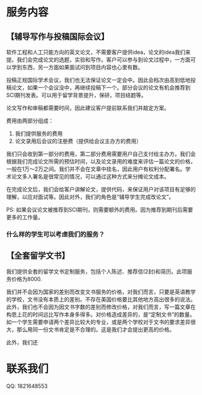 
# 服务内容

## 【辅导写作与投稿国际会议】
软件工程和人工只能方向的英文论文，不需要客户提供idea，论文的idea我们来提。我们会完成论文的选题，实验和写作。客户可以参与到论文过程中，一方面可以学到东西，另一方面如果面试问到项目内容也心里有数。

投稿正规国际学术会议，我们也无法保证论文一定会中。因此会档次由高到低地投稿论文，如果一个会议没中，再继续投稿下一个。部分会议的论文有机会推荐到SCI期刊发表。可以用于留学背景提升，保研，项目结题等。

论文写作和审稿都需要时间，因此建议客户提前联系我们并敲定方案。

费用由两部分组成：

1. 我们提供服务的费用
2. 论文录用后会议的注册费（提供给会议主办方的费用）

我们只会收到第一部分的费用，第二部分费用需要用户自己支付给主办方。我们会根据我们完成论文所需的预估时间，以及论文录用的难度来评估一篇论文的价格，一般在1万～2万之间。我们并不会在文章中挂名，因此用户有权利分配署名。学术论文多人署名是很常见的情况，可以通过这种方式来分摊论文成本。

在完成论文后，我们会给客户讲解论文，提供代码，来保证用户对该项目有足够的理解，以应对面试等。因此对外，我们的角色是“辅导学生完成改论文”。

PS: 如果会议论文被推荐到SCI期刊，则需要额外的费用。因为推荐到期刊后需要更多的工作量。

### 什么样的学生可以考虑我们的服务？

## 【全套留学文书】

我们提供全套的留学文书定制服务，包括个人陈述、推荐信(2封)和简历。此项服务价格为8000. 

我们并不会因为国家的差别而改变文书服务的价格，对我们而言，只要是英语教学的学校，文书没有本质上的差别。不存在美国价格要比其他地方高出很多的说法。此外，我们也不会因为因文书字数的差别而修改价格，对我们而言，写一篇文章在构思上花的时间远比写作本身多得多。对价格造成差异的，是“定制文书”的数量。如一个学生需要申请两个差异比较大的专业，或是两个学校对于文书的要求差异很大，那么用同一份文书肯定是不合理的。这是我们才会提出更高的价格。

此外，我们还

# 联系我们

QQ: 1821648553
